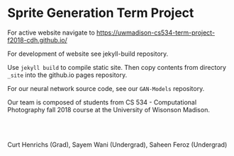 Sprite Generation Term Project
=========================

For active website navigate to https://uwmadison-cs534-term-project-f2018-cdh.github.io/

For development of website see jekyll-build repository.

Use `jekyll build` to compile static site. Then copy contents from
directory `_site` into the github.io pages repository.

For our neural network source code, see our `GAN-Models` repository.



<p>Our team is composed of students from CS 534 - Computational Photography fall 2018 course at the University of Wisonson Madison. </p>
<br><br>
<p>Curt Henrichs (Grad), Sayem Wani (Undergrad), Saheen Feroz (Undergrad)</p>

